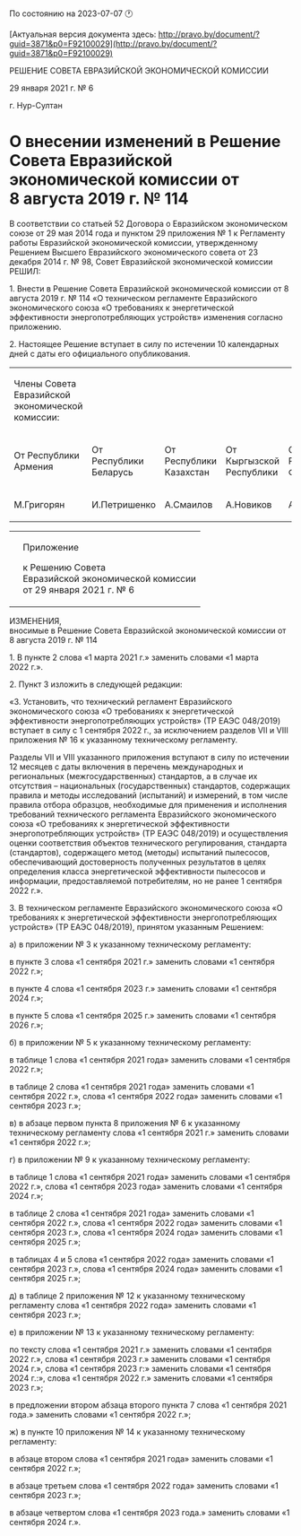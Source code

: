 По состоянию на 2023-07-07 &#x1F550;

[Актуальная версия документа здесь: http://pravo.by/document/?guid=3871&p0=F92100029](http://pravo.by/document/?guid=3871&p0=F92100029)

<p>РЕШЕНИЕ СОВЕТА ЕВРАЗИЙСКОЙ ЭКОНОМИЧЕСКОЙ КОМИССИИ</p>
<p>29 января 2021 г. № 6</p>
<p>г. Нур-Султан</p>
<h1>О внесении изменений в Решение Совета Евразийской экономической комиссии от 8 августа 2019 г. № 114</h1>
<p>В соответствии со статьей 52 Договора о Евразийском экономическом союзе от 29 мая 2014 года и пунктом 29 приложения № 1 к Регламенту работы Евразийской экономической комиссии, утвержденному Решением Высшего Евразийского экономического совета от 23 декабря 2014 г. № 98, Совет Евразийской экономической комиссии РЕШИЛ:</p>
<p>1. Внести в Решение Совета Евразийской экономической комиссии от 8 августа 2019 г. № 114 «О техническом регламенте Евразийского экономического союза «О требованиях к энергетической эффективности энергопотребляющих устройств» изменения согласно приложению.</p>
<p>2. Настоящее Решение вступает в силу по истечении 10 календарных дней с даты его официального опубликования.</p>
<p></p>
<table>
<tr><td><p>Члены Совета Евразийской экономической комиссии:</p></td></tr>
<tr>
<td><p>От Республики Армения</p></td>
<td><p>От Республики Беларусь</p></td>
<td><p>От Республики Казахстан</p></td>
<td><p>От Кыргызской Республики</p></td>
<td><p>От Российской Федерации</p></td>
</tr>
<tr>
<td><p>М.Григорян</p></td>
<td><p>И.Петришенко</p></td>
<td><p>А.Смаилов</p></td>
<td><p>А.Новиков</p></td>
<td><p>А.Оверчук</p></td>
</tr>
</table>
<p></p>
<table><tr>
<td><p></p></td>
<td>
<p>Приложение</p>
<p>к Решению Совета<br>Евразийской экономической комиссии<br>от 29 января 2021 г. № 6</p>
</td>
</tr></table>
<p>ИЗМЕНЕНИЯ,<br>вносимые в Решение Совета Евразийской экономической комиссии от 8 августа 2019 г. № 114</p>
<p>1. В пункте 2 слова «1 марта 2021 г.» заменить словами «1 марта 2022 г.».</p>
<p>2. Пункт 3 изложить в следующей редакции:</p>
<p>«3. Установить, что технический регламент Евразийского экономического союза «О требованиях к энергетической эффективности энергопотребляющих устройств» (ТР ЕАЭС 048/2019) вступает в силу с 1 сентября 2022 г., за исключением разделов VII и VIII приложения № 16 к указанному техническому регламенту.</p>
<p>Разделы VII и VIII указанного приложения вступают в силу по истечении 12 месяцев с даты включения в перечень международных и региональных (межгосударственных) стандартов, а в случае их отсутствия – национальных (государственных) стандартов, содержащих правила и методы исследований (испытаний) и измерений, в том числе правила отбора образцов, необходимые для применения и исполнения требований технического регламента Евразийского экономического союза «О требованиях к энергетической эффективности энергопотребляющих устройств» (ТР ЕАЭС 048/2019) и осуществления оценки соответствия объектов технического регулирования, стандарта (стандартов), содержащего метод (методы) испытаний пылесосов, обеспечивающий достоверность полученных результатов в целях определения класса энергетической эффективности пылесосов и информации, предоставляемой потребителям, но не ранее 1 сентября 2022 г.».</p>
<p>3. В техническом регламенте Евразийского экономического союза «О требованиях к энергетической эффективности энергопотребляющих устройств» (ТР ЕАЭС 048/2019), принятом указанным Решением:</p>
<p>а) в приложении № 3 к указанному техническому регламенту:</p>
<p>в пункте 3 слова «1 сентября 2021 г.» заменить словами «1 сентября 2022 г.»;</p>
<p>в пункте 4 слова «1 сентября 2023 г.» заменить словами «1 сентября 2024 г.»;</p>
<p>в пункте 5 слова «1 сентября 2025 г.» заменить словами «1 сентября 2026 г.»;</p>
<p>б) в приложении № 5 к указанному техническому регламенту:</p>
<p>в таблице 1 слова «1 сентября 2021 года» заменить словами «1 сентября 2022 г.»;</p>
<p>в таблице 2 слова «1 сентября 2021 года» заменить словами «1 сентября 2022 г.», слова «1 сентября 2022 года» заменить словами «1 сентября 2023 г.»;</p>
<p>в) в абзаце первом пункта 8 приложения № 6 к указанному техническому регламенту слова «1 сентября 2021 г.» заменить словами «1 сентября 2022 г.»;</p>
<p>г) в приложении № 9 к указанному техническому регламенту:</p>
<p>в таблице 1 слова «1 сентября 2021 года» заменить словами «1 сентября 2022 г.», слова «1 сентября 2023 года» заменить словами «1 сентября 2024 г.»;</p>
<p>в таблице 2 слова «1 сентября 2021 года» заменить словами «1 сентября 2022 г.», слова «1 сентября 2022 года» заменить словами «1 сентября 2023 г.», слова «1 сентября 2024 года» заменить словами «1 сентября 2025 г.»;</p>
<p>в таблицах 4 и 5 слова «1 сентября 2022 года» заменить словами «1 сентября 2023 г.», слова «1 сентября 2024 года» заменить словами «1 сентября 2025 г.»;</p>
<p>д) в таблице 2 приложения № 12 к указанному техническому регламенту слова «1 сентября 2022 года» заменить словами «1 сентября 2023 г.»;</p>
<p>е) в приложении № 13 к указанному техническому регламенту:</p>
<p>по тексту слова «1 сентября 2021 г.» заменить словами «1 сентября 2022 г.», слова «1 сентября 2023 г.» заменить словами «1 сентября 2024 г.», слова «1 сентября 2023 г:» заменить словами «1 сентября 2024 г.:», слова «1 сентября 2022 г.» заменить словами «1 сентября 2023 г.»;</p>
<p>в предложении втором абзаца второго пункта 7 слова «1 сентября 2021 года.» заменить словами «1 сентября 2022 г.»;</p>
<p>ж) в пункте 10 приложения № 14 к указанному техническому регламенту:</p>
<p>в абзаце втором слова «1 сентября 2021 года» заменить словами «1 сентября 2022 г.»;</p>
<p>в абзаце третьем слова «1 сентября 2022 года» заменить словами «1 сентября 2023 г.»;</p>
<p>в абзаце четвертом слова «1 сентября 2023 года.» заменить словами «1 сентября 2024 г.».</p>
